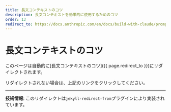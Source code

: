 ```yaml
---
title: 長文コンテキストのコツ
description: 長文コンテキストを効果的に使用するためのコツ
order: 13
redirect_to: https://docs.anthropic.com/en/docs/build-with-claude/prompt-engineering/long-context-tips.md
---
```


<!-- このページはJekyllのリダイレクトプラグインにより自動的にリダイレクトされます -->

# 長文コンテキストのコツ

このページは自動的に[長文コンテキストのコツ]({{ page.redirect_to }})にリダイレクトされます。

リダイレクトされない場合は、上記のリンクをクリックしてください。

---

**技術情報**: このリダイレクトは`jekyll-redirect-from`プラグインにより実装されています。

